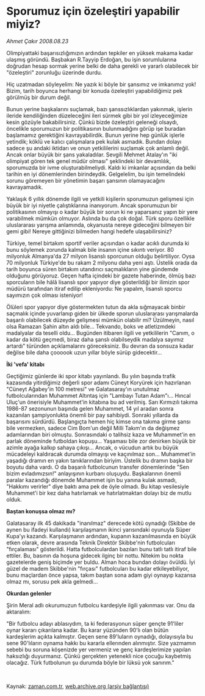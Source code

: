 # Sporumuz için özeleştiri yapabilir miyiz?

*Ahmet Çakır 2008.08.23*

<tr><td class="metin" colspan="2" style="padding-top: 20px; padding-left: 5px; padding-right: 10px;">Olimpiyattaki başarısızlığımızın ardından tepkiler en yüksek makama kadar ulaşmış göründü. Başbakan R.Tayyip Erdoğan, bu işin sorumlularına doğrudan hesap sormak yerine belki de daha gerekli ve yararlı olabilecek bir "özeleştiri" zorunluğu üzerinde durdu.</td></tr><tr><td class="metin" colspan="2" style="padding-top: 20px; padding-left: 5px; padding-right: 10px;"><p> Hiç uzatmadan söyleyelim: Ne yazık ki böyle bir şansımız ve imkanımız yok! Bizim, tarih boyunca herhangi bir konuda özeleştiri yapabildiğimiz pek görülmüş bir durum değil.
<p>Bunun yerine başkalarını suçlamak, bazı şanssızlıklardan yakınmak, işlerin ileride kendiliğinden düzeleceğini ileri sürmek gibi bir yol izleyeceğimize kesin gözüyle bakabilirsiniz. Çünkü bizde özeleştiri geleneği olsaydı, öncelikle sporumuzun bir politikasının bulunmadığını görüp işe buradan başlamamız gerektiğini kavrayabilirdik. Bunun yerine hep günlük işlerle yetindik; köklü ve kalıcı çalışmalara pek kulak asmadık. Bundan dolayı sadece şu andaki iktidarı ve onun yetkililerini suçlamak çok anlamlı değil. Ancak onlar büyük bir şans yakaladılar. Sevgili Mehmet Atalay'ın "iki olimpiyat gören tek genel müdür olması" şeklindeki bir devamlılık, sporumuzda bir ivme oluşturabilmeliydi. Kaldı ki imkanlar açısından da belki tarihin en iyi dönemlerinden birindeydik. Gelgelelim, bu işin temelindeki sorunu göremeyen bir yönetimin başarı şansının olamayacağını kavrayamadık.
<p>Yaklaşık 6 yıllık dönemde ilgili ve yetkili kişilerin sporumuzun gelişmesi için büyük bir iyi niyetle çalıştıklarına inanıyorum. Ancak sporumuzun bir politikasının olmayışı o kadar büyük bir sorun ki ne yaparsanız yapın bir yere varabilmek mümkün olmuyor. Aslında bu da çok doğal. Türk sporu özellikle uluslararası yarışma anlamında, okyanusta nereye gideceğini bilmeyen bir gemi gibi! Nereye gittiğinizi bilmeden hangi hedefe ulaşabilirsiniz?
<p>Türkiye, temel birtakım sportif veriler açısından o kadar acıklı durumda ki bunu söylemek zorunda kalmak bile insanın içine sıkıntı veriyor. 80 milyonluk Almanya'da 27 milyon lisanslı sporcunun olduğu belirtiliyor. Oysa 70 milyonluk Türkiye'de bu rakam 2 milyonu daha yeni aştı. Üstelik orada da tarih boyunca süren birtakım utandırıcı saçmalıkların yine gündemde olduğunu görüyoruz. Geçen hafta içindeki bir gazete haberinde, ölmüş bazı sporcuların bile hâlâ lisanslı spor yapıyor diye gösterildiği bir ilimizin spor müdürü tarafından itiraf edilip ekleniyordu: Ne yapalım, lisanslı sporcu sayımızın çok olması isteniyor!
<p>Ölüleri spor yapıyor diye göstermekten tutun da akla sığmayacak binbir saçmalık içinde yuvarlanıp giden bir ülkede sporun uluslararası yarışmalarda başarılı olabilecek düzeyde gelişmesi mümkün olabilir mi? Üzülmeyin, nasıl olsa Ramazan Şahin altın aldı bile... Tekvando, boks ve atletizmdeki madalyalar da teselli oldu... Bugünden itibaren ilgili ve yetkililerin "Canım, o kadar da kötü geçmedi, biraz daha şanslı olabilseydik madalya sayımız artardı" türünden açıklamalarını göreceksiniz. Bu devran da sonsuza kadar değilse bile daha çoooook uzun yıllar böyle sürüp gidecektir...
<p><b>İki 'vefa' kitabı</b>
<p>Geçtiğimiz günlerde iki spor kitabı yayınlandı. Bu yılın başında trafik kazasında yitirdiğimiz değerli spor adamı Cüneyt Koryürek için hazırlanan "Cüneyt Ağabey'in 100 metresi" ve Galatasaray'ın unutulmaz futbolcularından Muhammet Altıntaş için "Lambayı Tutan Adam"ı... Hıncal Uluç'un önerisiyle Muhammet'in kitabına bu ad verilmiş. Sarı Kırmızılı takıma 1986-87 sezonunun başında gelen Muhammet, 14 yıl aradan sonra kazanılan şampiyonlukta önemli bir pay sahibiydi. Sonraki yıllarda da başarısını sürdürdü. Başlangıçta hemen hiç kimse ona takıma girme şansı bile vermezken, sadece Cim Bom'un değil Milli Takım'ın da değişmez adamlarından biri olmuştu. Sonrasındaki o talihsiz kaza ve Muhammet'in en parlak döneminde futboldan kopuşu... Yaşaması bile zor denirken büyük bir azimle ayağa kalkıp sahaya çıkışı... Ancak, o vücudun artık bu büyük mücadeleyi kaldıracak durumda olmayışı ve kaçınılmaz son... Muhammet'in yaşadığı dramın en yakın tanıklarından biriyim. Üstelik bu dramın başka bir boyutu daha vardı. O da başarılı futbolcunun transfer dönemlerinde "Sen bizim evladımızsın!" anlayışının kurbanı oluşuydu. Başkalarının önemli paralar kazandığı dönemde Muhammet işin bu yanına kulak asmadı, "Hakkımı verirler" diye baktı ama pek de öyle olmadı. Bu kitap vesilesiyle Muhammet'i bir kez daha hatırlamak ve hatırlatmaktan dolayı biz de mutlu olduk.
<p><b>Baştan konuşsa olmaz mı?</b>
<p>Galatasaray ilk 45 dakikada "inanılmaz" derecede kötü oynadığı (Skibbe de aynen bu ifadeyi kullandı) karşılaşmanın ikinci yarısındaki oyunuyla Süper Kupa'yı kazandı. Karşılaşmanın ardından, kupanın kazanılmasında en büyük etken olarak, devre arasında Teknik Direktör Skibbe'nin futbolcuları "fırçalaması" gösterildi. Hatta futbolculardan bazıları bunu tatlı tatlı itiraf bile ettiler. Bu, basının da hoşuna gidecek ilginç bir nottu. Nitekim bu nokta gazetelerde geniş biçimde yer buldu. Alman hoca bundan dolayı övüldü. İyi güzel de madem Skibbe'nin "fırçası" futbolcuları bu kadar etkileyebiliyor, bunu maçlardan önce yapsa, takım baştan sona adam giyi oynayıp kazansa olmaz mı, sorusu pek akla gelmedi...
<p><b>Okurdan gelenler</b>
<p>Şirin Meral adlı okurumuzun futbolcu kardeşiyle ilgili yakınması var. Onu da aktaralım:
<p>"Bir futbolcu adayı ablasıydım, ta ki federasyonun süper gençte 91'liler oynar kararı çıkarılana kadar. Bu karar yüzünden 90'lı olan bütün kardeşlerim açıkta kalmıştır. Geçen sene 89'luların oynadığı, dolayısıyla bu sene 90'lıların oynama hakkı bu kararla ellerınden alınmıştır. Size yazmamın sebebi bu soruna köşenizde yer vermeniz ve genç kardeşlerimize yapılan haksızlığı duyurmanız. Çünkü gerçekten yetenekli nice çocuğu kaybetmiş olacağız. Türk futbolunun şu durumda böyle bir lüksü yok sanırım."
<p>
<p><br/></p></p></p></p></p></p></p></p></p></p></p></p></p></p></td></tr>

Kaynak: [zaman.com.tr](http://zaman.com.tr/yazar.do?yazino=729055), [web.archive.org (arşiv bağlantısı)](http://web.archive.org/web/20080906221502/http://zaman.com.tr:80/yazar.do?yazino=729055)
